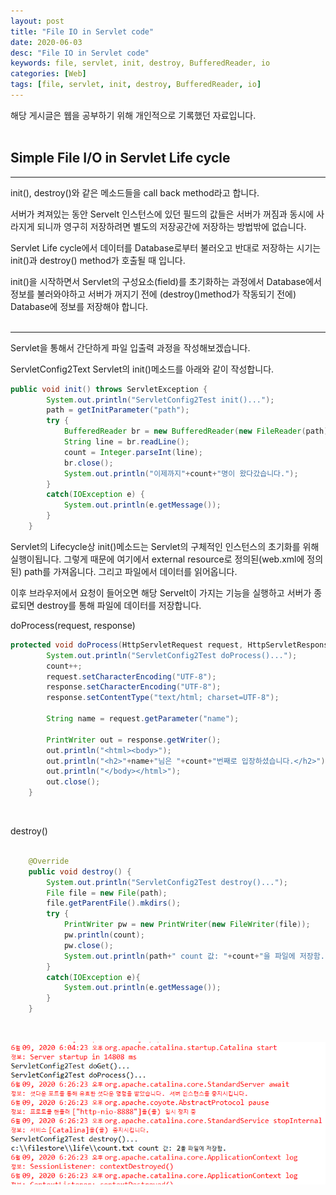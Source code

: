 ```yaml
---
layout: post
title: "File IO in Servlet code"
date: 2020-06-03
desc: "File IO in Servlet code"
keywords: file, servlet, init, destroy, BufferedReader, io
categories: [Web]
tags: [file, servlet, init, destroy, BufferedReader, io]
---
```

해당 게시글은 웹을 공부하기 위해 개인적으로 기록했던 자료입니다.
<br>
<br>
## Simple File I/O in Servlet Life cycle
___

init(), destroy()와 같은 메소드들을 call back method라고 합니다. 

서버가 켜져있는 동안 Servelt 인스턴스에 있던 필드의 값들은 서버가 꺼짐과 동시에 사라지게 되니까 영구히 저장하려면 별도의 저장공간에 저장하는 방법밖에 없습니다. 

Servlet Life cycle에서 데이터를 Database로부터 불러오고 반대로 저장하는 시기는 init()과 destroy() method가 호출될 때 입니다. 

init()을 시작하면서 Servlet의 구성요소(field)를 초기화하는 과정에서 Database에서 정보를 불러와야하고 서버가 꺼지기 전에 (destroy()method가 작동되기 전에) Database에 정보를 저장해야 합니다.
<br>
<br>


___

Servlet을 통해서 간단하게 파일 입출력 과정을 작성해보겠습니다.

ServletConfig2Text Servlet의 init()메소드를 아래와 같이 작성합니다. 

~~~java
public void init() throws ServletException {
        System.out.println("ServletConfig2Test init()...");
		path = getInitParameter("path");
		try {
			BufferedReader br = new BufferedReader(new FileReader(path));
			String line = br.readLine();
			count = Integer.parseInt(line);
			br.close();
			System.out.println("이제까지"+count+"명이 왔다갔습니다.");
		}
		catch(IOException e) {
			System.out.println(e.getMessage());
		}
	}
~~~

Servlet의 Lifecycle상 init()메소드는 Servlet의 구체적인 인스턴스의 초기화를 위해 실행이됩니다. 그렇게 때문에 여기에서 external resource로 정의된(web.xml에 정의된) path를 가져옵니다. 그리고 파일에서 데이터를 읽어옵니다. 

이후 브라우저에서 요청이 들어오면 해당 Servelt이 가지는 기능을 실행하고 서버가 종료되면 destroy를 통해 파일에 데이터를 저장합니다. 

doProcess(request, response)
<br>

~~~java
protected void doProcess(HttpServletRequest request, HttpServletResponse response) throws ServletException, IOException {
        System.out.println("ServletConfig2Test doProcess()...");
		count++;
		request.setCharacterEncoding("UTF-8");
		response.setCharacterEncoding("UTF-8");
		response.setContentType("text/html; charset=UTF-8");
		
		String name = request.getParameter("name");
		
		PrintWriter out = response.getWriter();
		out.println("<html><body>");
		out.println("<h2>"+name+"님은 "+count+"번째로 입장하셨습니다.</h2>");
		out.println("</body></html>");
		out.close();
	}
~~~
<br>

destroy()
<br>

~~~java

	@Override
	public void destroy() {
        System.out.println("ServletConfig2Test destroy()...");
		File file = new File(path);
		file.getParentFile().mkdirs();
		try {
			PrintWriter pw = new PrintWriter(new FileWriter(file));
			pw.println(count);
			pw.close();
			System.out.println(path+" count 값: "+count+"을 파일에 저장함.");
		}
		catch(IOException e){
			System.out.println(e.getMessage());
		}
	}
~~~
<br>

![41fileio](/static/assets/img/blog/web/02ServletLifeCycle/41fileio.png)


